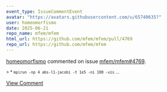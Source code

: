 ```yaml
---
event_type: IssueCommentEvent
avatar: "https://avatars.githubusercontent.com/u/65740635?"
user: homeomorfismo
date: 2025-06-21
repo_name: mfem/mfem
html_url: https://github.com/mfem/mfem/pull/4769
repo_url: https://github.com/mfem/mfem
---
```


<a href='https://github.com/homeomorfismo' target='_blank'>homeomorfismo</a> commented on issue <a href='https://github.com/mfem/mfem/pull/4769' target='_blank'>mfem/mfem#4769</a>.

<small>> * `mpirun -np 4 abs-l1-jacobi -t 1e5 -ni 100 -vis`...</small>

<a href='https://github.com/mfem/mfem/pull/4769' target='_blank'>View Comment</a>